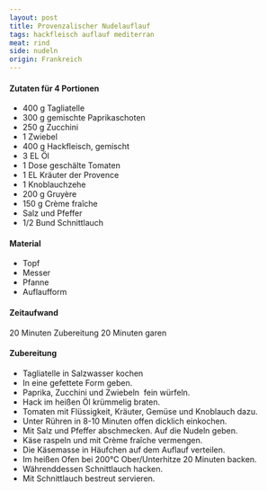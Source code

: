 ```yaml
---
layout: post
title: Provenzalischer Nudelauflauf
tags: hackfleisch auflauf mediterran
meat: rind
side: nudeln
origin: Frankreich
---
```

#### Zutaten für 4 Portionen
* 400 g Tagliatelle
* 300 g gemischte Paprikaschoten
* 250 g Zucchini
* 1 Zwiebel
* 400 g Hackfleisch, gemischt
* 3 EL Öl
* 1 Dose geschälte Tomaten
* 1 EL Kräuter der Provence
* 1 Knoblauchzehe
* 200 g Gruyère
* 150 g Crème fraîche
* Salz und Pfeffer
* 1/2 Bund Schnittlauch

#### Material
* Topf
* Messer
* Pfanne
* Auflaufform

#### Zeitaufwand
20 Minuten Zubereitung
20 Minuten garen

#### Zubereitung
* Tagliatelle in Salzwasser kochen
* In eine gefettete Form geben.
* Paprika, Zucchini und Zwiebeln  fein würfeln.
* Hack im heißen Öl krümmelig braten.
* Tomaten mit Flüssigkeit, Kräuter, Gemüse und Knoblauch dazu.
* Unter Rühren in 8-10 Minuten offen dicklich einkochen.
* Mit Salz und Pfeffer abschmecken. Auf die Nudeln geben.
* Käse raspeln und mit Crème fraîche vermengen.
* Die Käsemasse in Häufchen auf dem Auflauf verteilen.
* Im heißen Ofen bei 200°C Ober/Unterhitze 20 Minuten backen.
* Währenddessen Schnittlauch hacken.
* Mit Schnittlauch bestreut servieren.
